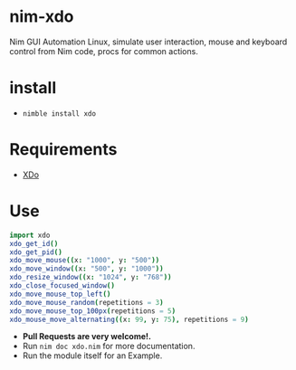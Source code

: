 # nim-xdo

Nim GUI Automation Linux, simulate user interaction, mouse and keyboard control from Nim code, procs for common actions.


# install

- `nimble install xdo`


# Requirements

- [XDo](https://github.com/baskerville/xdo#xdo1)


# Use

```nim
import xdo
xdo_get_id()
xdo_get_pid()
xdo_move_mouse((x: "1000", y: "500"))
xdo_move_window((x: "500", y: "1000"))
xdo_resize_window((x: "1024", y: "768"))
xdo_close_focused_window()
xdo_move_mouse_top_left()
xdo_move_mouse_random(repetitions = 3)
xdo_move_mouse_top_100px(repetitions = 5)
xdo_mouse_move_alternating((x: 99, y: 75), repetitions = 9)
```

- **Pull Requests are very welcome!.**
- Run `nim doc xdo.nim` for more documentation.
- Run the module itself for an Example.

